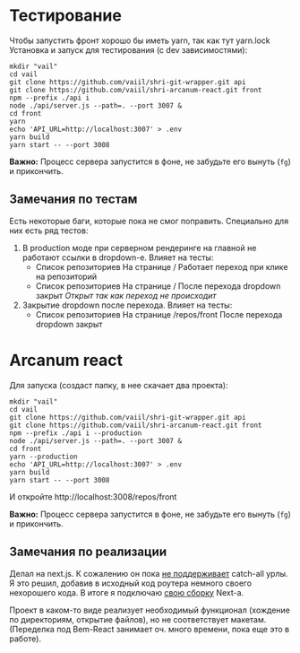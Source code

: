 # Тестирование
Чтобы запустить фронт хорошо бы иметь yarn, так как тут yarn.lock
Установка и запуск для тестирования (с dev зависимостями):

```shell script
mkdir "vail" 
cd vail
git clone https://github.com/vaiil/shri-git-wrapper.git api
git clone https://github.com/vaiil/shri-arcanum-react.git front
npm --prefix ./api i
node ./api/server.js --path=. --port 3007 &
cd front
yarn
echo 'API_URL=http://localhost:3007' > .env
yarn build
yarn start -- --port 3008 
``` 

__Важно:__ Процесс сервера запустится в фоне, не забудьте его вынуть (`fg`) и прикончить.

## Замечания по тестам
Есть некоторые баги, которые пока не смог поправить. Специально для них есть ряд тестов:

1.  В production моде при серверном рендеринге на главной не работают ссылки в dropdown-е.
    Влияет на тесты:
    * Список репозиториев  На странице / Работает переход при клике на репозиторий
    * Список репозиториев  На странице / После перехода dropdown закрыт *Открыт так как переход не происходит*
2. Закрытие dropdown после перехода. Влияет на тесты:
    * Список репозиториев  На странице /repos/front После перехода dropdown закрыт
    
# Arcanum react

Для запуска (создаст папку, в нее скачает два проекта): 

```shell script
mkdir "vail" 
cd vail
git clone https://github.com/vaiil/shri-git-wrapper.git api
git clone https://github.com/vaiil/shri-arcanum-react.git front
npm --prefix ./api i --production
node ./api/server.js --path=. --port 3007 &
cd front
yarn --production
echo 'API_URL=http://localhost:3007' > .env
yarn build
yarn start -- --port 3008 
``` 

И откройте http://localhost:3008/repos/front

__Важно:__ Процесс сервера запустится в фоне, не забудьте его вынуть (`fg`) и прикончить.

## Замечания по реализации
Делал на next.js. К сожалению он пока [не поддерживает](https://github.com/zeit/next.js/issues/8053) catch-all урлы. 
Я это решил, добавив в исходный код роутера немного своего нехорошего кода. В итоге я подключаю [свою сборку](https://github.com/vaiil/next-js-catch-all) Next-а.

Проект в каком-то виде реализует необходимый функционал (хождение по директориям, открытие файлов), но не соответствует макетам.
(Переделка под Bem-React занимает оч. много времени, пока еще это в работе).



